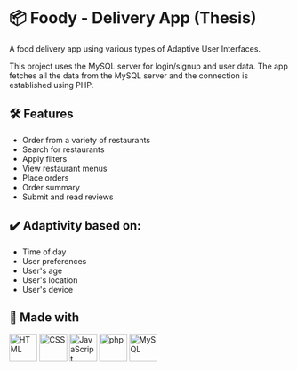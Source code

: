 # 📦 Foody - Delivery App (Thesis)

A food delivery app using various types of Adaptive User Interfaces.

This project uses the MySQL server for login/signup and user data. The app fetches all the data from the MySQL server and the connection is established using PHP.

## 🛠️ Features
- Order from a variety of restaurants
- Search for restaurants
- Apply filters
- View restaurant menus
- Place orders
- Order summary
- Submit and read reviews

## ✔️ Adaptivity based on:
- Time of day
- User preferences
- User's age
- User's location
- User's device

## 🚧 Made with

<div >
	<img width="50" src="https://user-images.githubusercontent.com/25181517/192158954-f88b5814-d510-4564-b285-dff7d6400dad.png" alt="HTML" title="HTML"/>
	<img width="50" src="https://user-images.githubusercontent.com/25181517/183898674-75a4a1b1-f960-4ea9-abcb-637170a00a75.png" alt="CSS" title="CSS"/>
	<img width="50" src="https://user-images.githubusercontent.com/25181517/117447155-6a868a00-af3d-11eb-9cfe-245df15c9f3f.png" alt="JavaScript" title="JavaScript"/>
	<img width="50" src="https://user-images.githubusercontent.com/25181517/183570228-6a040b9f-3ddf-47a2-a201-743121dac664.png" alt="php" title="php"/>
	<img width="50" src="https://user-images.githubusercontent.com/25181517/183896128-ec99105a-ec1a-4d85-b08b-1aa1620b2046.png" alt="MySQL" title="MySQL"/>
</div>
